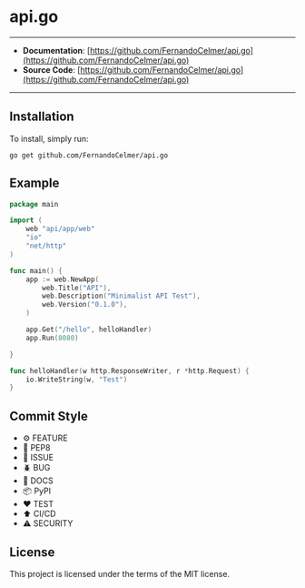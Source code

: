 # api.go

---

- **Documentation**: [https://github.com/FernandoCelmer/api.go](https://github.com/FernandoCelmer/api.go)
- **Source Code**: [https://github.com/FernandoCelmer/api.go](https://github.com/FernandoCelmer/api.go)

---

## Installation

To install, simply run:

```shell
go get github.com/FernandoCelmer/api.go
```

## Example

```go
package main

import (
	web "api/app/web"
	"io"
	"net/http"
)

func main() {
	app := web.NewApp(
		web.Title("API"),
		web.Description("Minimalist API Test"),
		web.Version("0.1.0"),
	)

	app.Get("/hello", helloHandler)
	app.Run(8080)

}

func helloHandler(w http.ResponseWriter, r *http.Request) {
	io.WriteString(w, "Test")
}

```

## Commit Style

- ⚙️ FEATURE
- 📝 PEP8
- 📌 ISSUE
- 🪲 BUG
- 📘 DOCS
- 📦 PyPI
- ❤️️ TEST
- ⬆️ CI/CD
- ⚠️ SECURITY

## License

This project is licensed under the terms of the MIT license.
